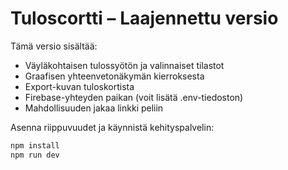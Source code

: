 # Tuloscortti – Laajennettu versio

Tämä versio sisältää:
- Väyläkohtaisen tulossyötön ja valinnaiset tilastot
- Graafisen yhteenvetonäkymän kierroksesta
- Export-kuvan tuloskortista
- Firebase-yhteyden paikan (voit lisätä .env-tiedoston)
- Mahdollisuuden jakaa linkki peliin

Asenna riippuvuudet ja käynnistä kehityspalvelin:
```bash
npm install
npm run dev
```
